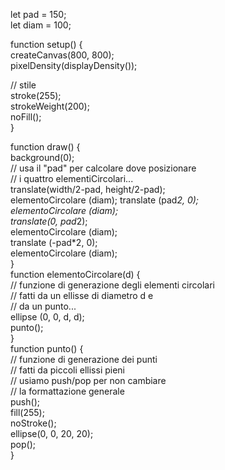 
let pad = 150;  
let diam = 100;  

function setup() {  
  createCanvas(800, 800);  
  pixelDensity(displayDensity());  
  
  // stile  
  stroke(255);  
  strokeWeight(200);  
  noFill();  
}  

function draw() {    
  background(0);  
    // usa il "pad" per calcolare dove posizionare   
  // i quattro elementiCircolari...  
  translate(width/2-pad, height/2-pad);  
  elementoCircolare (diam);
  translate (pad*2, 0);  
  elementoCircolare (diam);  
  translate(0, pad*2);  
  elementoCircolare (diam);  
  translate (-pad*2, 0);  
  elementoCircolare (diam);  
}  
function elementoCircolare(d) {  
  // funzione di generazione degli elementi circolari  
  // fatti da un ellisse di diametro d e  
  // da un punto...   
  ellipse (0, 0, d, d);  
  punto();  
}  
function punto() {  
  // funzione di generazione dei punti  
  // fatti da piccoli ellissi pieni   
  // usiamo push/pop per non cambiare  
  // la formattazione generale  
  push();  
  fill(255);  
  noStroke();  
  ellipse(0, 0, 20, 20);  
  pop();  
}  
